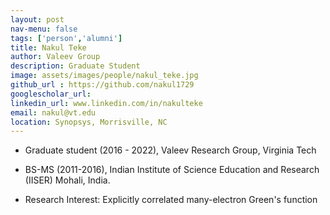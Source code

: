 ```yaml
---
layout: post 
nav-menu: false 
tags: ['person','alumni']
title: Nakul Teke
author: Valeev Group 
description: Graduate Student 
image: assets/images/people/nakul_teke.jpg
github_url : https://github.com/nakul1729
googlescholar_url: 
linkedin_url: www.linkedin.com/in/nakulteke
email: nakul@vt.edu
location: Synopsys, Morrisville, NC
---
```

- Graduate student (2016 - 2022), Valeev Research Group, Virginia Tech
- BS-MS (2011-2016), Indian Institute of Science Education and Research (IISER) Mohali, India.   


- Research Interest: Explicitly correlated many-electron Green's function 